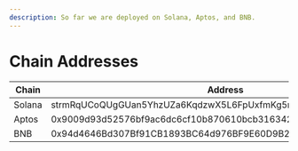 ```yaml
---
description: So far we are deployed on Solana, Aptos, and BNB.
---
```


# Chain Addresses

| Chain  | Address                                                            |
| ------ | ------------------------------------------------------------------ |
| Solana | strmRqUCoQUgGUan5YhzUZa6KqdzwX5L6FpUxfmKg5m                        |
| Aptos  | 0x9009d93d52576bf9ac6dc6cf10b870610bcb316342fef6eff80662fbbfce51b0 |
| BNB    | 0x94d4646Bd307Bf91CB1893BC64d976BF9E60D9B2                         |

